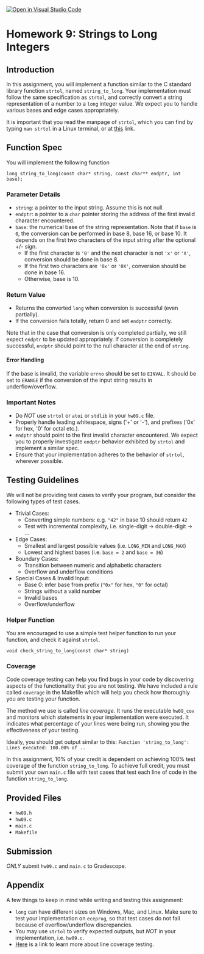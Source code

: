 [![Open in Visual Studio Code](https://classroom.github.com/assets/open-in-vscode-2e0aaae1b6195c2367325f4f02e2d04e9abb55f0b24a779b69b11b9e10269abc.svg)](https://classroom.github.com/online_ide?assignment_repo_id=19960930&assignment_repo_type=AssignmentRepo)
# Homework 9: Strings to Long Integers

## Introduction

In this assignment, you will implement a function similar to the C standard library function `strtol`, named `string_to_long`. Your implementation must follow the same specification as `strtol`, and correctly convert a string representation of a number to a `long` integer value. We expect you to handle various bases and edge cases appropriately.

It is important that you read the manpage of `strtol`, which you can find by typing `man strtol` in a Linux terminal, or at [this](https://man7.org/linux/man-pages/man3/strtol.3.html) link.

## Function Spec

You will implement the following function

`long string_to_long(const char* string, const char** endptr, int base);`

### Parameter Details

+ `string`: a pointer to the input string. Assume this is not null.
+ `endptr`: a pointer to a `char` pointer storing the address of the first invalid character encountered.
+ `base`: the numerical base of the string representation. Note that if `base` is `0`, the conversion can be performed in base 8, base 16, or base 10. It depends on the first two characters of the input string after the optional +/- sign.
  + If the first character is `'0'` and the next character is not `'x'` or `'X'`, conversion should be done in base 8.
  + If the first two characters are `'0x'` or `'0X'`, conversion should be done in base 16.
  + Otherwise, base is 10.

### Return Value

+ Returns the converted `long` when conversion is successful (even partially).
+ If the conversion fails totally, return 0 and set `endptr` correctly.

Note that in the case that conversion is only completed partially, we still expect `endptr` to be updated appropriately. If conversion is completely successful, `endptr` should point to the null character at the end of `string`.

#### Error Handling

If the base is invalid, the variable `errno` should be set to `EINVAL`. It should be set to `ERANGE` if the conversion of the input string results in underflow/overflow.

### Important Notes

+ Do *NOT* use `strtol` or `atoi` or `stdlib` in your `hw09.c` file.
+ Properly handle leading whitespace, signs ('+' or '-'), and prefixes ('0x' for hex, '0' for octal etc.).
+ `endptr` should point to the first invalid character encountered. We expect you to properly investigate `endptr` behavior exhibited by `strtol` and implement a similar spec.
+ Ensure that your implementation adheres to the behavior of `strtol`, wherever possible.

## Testing Guidelines

We will not be providing test cases to verify your program, but consider the following types of test cases.

- Trivial Cases:
  + Converting simple numbers: e.g. `"42"` in base 10 should return `42`
  + Test with incremental complexity, i.e. single-digit -> double-digit -> ...
- Edge Cases:
  + Smallest and largest possible values (i.e. `LONG_MIN` and `LONG_MAX`)
  + Lowest and highest bases (i.e. `base = 2` and `base = 36`)
- Boundary Cases:
  + Transition between numeric and alphabetic characters
  + Overflow and underflow conditions
- Special Cases & Invalid Input:
  + Base 0: infer base from prefix (`"0x"` for hex, `"0"` for octal)
  + Strings without a valid number
  + Invalid bases
  + Overflow/underflow

### Helper Function

You are encouraged to use a simple test helper function to run your function, and check it against `strtol`.

`void check_string_to_long(const char* string)`

### Coverage

Code coverage testing can help you find bugs in your code by discovering aspects of the functionality that you are not testing. We have included a rule called `coverage` in the Makefile which will help you check how thoroughly you are testing your function.

The method we use is called _line coverage_. It runs the executable `hw09_cov` and monitors which statements in your implementation were executed. It indicates what percentage of your lines were being run, showing you the effectiveness of your testing.

Ideally, you should get output similar to this:
`
Function 'string_to_long':
Lines executed: 100.00% of ..
`

In this assignment, 10% of your credit is dependent on achieving 100% test coverage of the function `string_to_long`. To achieve full credit, you must submit your own `main.c` file with test cases that test each line of code in the function `string_to_long`.

## Provided Files

+ `hw09.h`
+ `hw09.c` 
+ `main.c`
+ `Makefile`

## Submission

*ONLY* submit `hw09.c` and `main.c` to Gradescope.

## Appendix

A few things to keep in mind while writing and testing this assignment:
+ `long` can have different sizes on Windows, Mac, and Linux. Make sure to test your implementation on `eceprog`, so that test cases do not fail because of overflow/underflow discrepancies.
+ You may use `strtol` to verify expected outputs, but *NOT* in your implementation, i.e. `hw09.c`.
+ [Here](https://gcc.gnu.org/onlinedocs/gcc/Gcov.html) is a link to learn more about line coverage testing.
